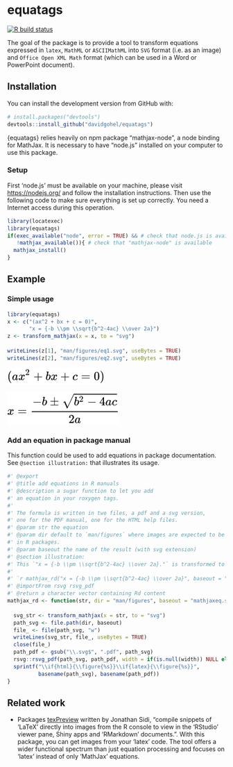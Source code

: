 
<!-- README.md is generated from README.Rmd. Please edit that file -->

# equatags

<!-- badges: start -->

[![R build
status](https://github.com/davidgohel/equatags/workflows/R-CMD-check/badge.svg)](https://github.com/davidgohel/equatags/actions)
<!-- badges: end -->

The goal of the package is to provide a tool to transform equations
expressed in `latex`, `MathML` or `ASCIIMathML` into `SVG` format
(i.e. as an image) and `Office Open XML Math` format (which can be used
in a Word or PowerPoint document).

## Installation

You can install the development version from GitHub with:

``` r
# install.packages("devtools")
devtools::install_github("davidgohel/equatags")
```

{equatags} relies heavily on npm package “mathjax-node”, a node binding
for MathJax. It is necessary to have “node.js” installed on your
computer to use this package.

### Setup

First ‘node.js’ must be available on your machine, please visit
<https://nodejs.org/> and follow the installation instructions. Then use
the following code to make sure everything is set up correctly. You need
a Internet access during this operation.

``` r
library(locatexec)
library(equatags)
if(exec_available("node", error = TRUE) && # check that node.js is available
   !mathjax_available()){ # check that "mathjax-node" is available
  mathjax_install()
}
```

## Example

### Simple usage

``` r
library(equatags)
x <- c("(ax^2 + bx + c = 0)",
       "x = {-b \\pm \\sqrt{b^2-4ac} \\over 2a}")
z <- transform_mathjax(x = x, to = "svg")

writeLines(z[1], "man/figures/eq1.svg", useBytes = TRUE)
writeLines(z[2], "man/figures/eq2.svg", useBytes = TRUE)
```

![equation 1](man/figures/eq1.svg)

![equation 2](man/figures/eq2.svg)

### Add an equation in package manual

This function could be used to add equations in package documentation.
See `@section illustration:` that illustrates its usage.

``` r
#' @export
#' @title add equations in R manuals
#' @description a sugar function to let you add
#' an equation in your roxygen tags.
#'
#' The formula is written in two files, a pdf and a svg version,
#' one for the PDF manual, one for the HTML help files.
#' @param str the equation
#' @param dir default to `man/figures` where images are expected to be
#' in R packages.
#' @param baseout the name of the result (with svg extension)
#' @section illustration:
#' This `"x = {-b \\pm \\sqrt{b^2-4ac} \\over 2a}."` is transformed to this:
#'
#' `r mathjax_rd("x = {-b \\pm \\sqrt{b^2-4ac} \\over 2a}", baseout = "mathjax-example.svg")`
#' @importFrom rsvg rsvg_pdf
#' @return a character vector containing Rd content
mathjax_rd <- function(str, dir = "man/figures", baseout = "mathjaxeq.svg"){

  svg_str <- transform_mathjax(x = str, to = "svg")
  path_svg <- file.path(dir, baseout)
  file_ <- file(path_svg, "w")
  writeLines(svg_str, file_, useBytes = TRUE)
  close(file_)
  path_pdf <- gsub("\\.svg$", ".pdf", path_svg)
  rsvg::rsvg_pdf(path_svg, path_pdf, width = if(is.null(width)) NULL else width*72)
  sprintf("\\if{html}{\\figure{%s}}\\if{latex}{\\figure{%s}}",
          basename(path_svg), basename(path_pdf))
}
```

## Related work

  - Packages [texPreview](https://CRAN.R-project.org/package=texPreview)
    written by Jonathan Sidi, “compile snippets of ‘LaTeX’ directly into
    images from the R console to view in the ‘RStudio’ viewer pane,
    Shiny apps and ‘RMarkdown’ documents.”. With this package, you can
    get images from your ‘latex’ code. The tool offers a wider
    functional spectrum than just equation processing and focuses on
    ‘latex’ instead of only ‘MathJax’ equations.
